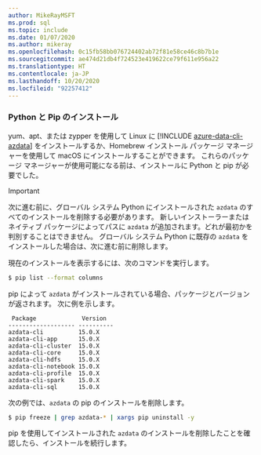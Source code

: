 ```yaml
---
author: MikeRayMSFT
ms.prod: sql
ms.topic: include
ms.date: 01/07/2020
ms.author: mikeray
ms.openlocfilehash: 0c15fb58bb076724402ab72f81e58ce46c8b7b1e
ms.sourcegitcommit: ae474d21db4f724523e419622ce79f611e956a22
ms.translationtype: HT
ms.contentlocale: ja-JP
ms.lasthandoff: 10/20/2020
ms.locfileid: "92257412"
---
```

### <a name="pythonpip-installation"></a>Python と Pip のインストール

yum、apt、または zypper を使用して Linux に [!INCLUDE [azure-data-cli-azdata](../includes/azure-data-cli-azdata.md)] をインストールするか、Homebrew インストール パッケージ マネージャーを使用して macOS にインストールすることができます。 これらのパッケージ マネージャーが使用可能になる前は、インストールに Python と pip が必要でした。

>[!IMPORTANT]
>次に進む前に、グローバル システム Python にインストールされた `azdata` のすべてのインストールを削除する必要があります。 新しいインストーラーまたはネイティブ パッケージによってパスに `azdata` が追加されます。どれが最初かを判別することはできません。
グローバル システム Python に既存の `azdata` をインストールした場合は、次に進む前に削除します。

現在のインストールを表示するには、次のコマンドを実行します。

```bash
$ pip list --format columns
```

pip によって `azdata` がインストールされている場合、パッケージとバージョンが返されます。 次に例を示します。

```
 Package             Version
------------------- ----------
azdata-cli          15.0.X
azdata-cli-app      15.0.X
azdata-cli-cluster  15.0.X
azdata-cli-core     15.0.X
azdata-cli-hdfs     15.0.X
azdata-cli-notebook 15.0.X
azdata-cli-profile  15.0.X
azdata-cli-spark    15.0.X
azdata-cli-sql      15.0.X
```

次の例では、`azdata` の pip のインストールを削除します。

```bash
$ pip freeze | grep azdata-* | xargs pip uninstall -y
```

pip を使用してインストールされた `azdata` のインストールを削除したことを確認したら、インストールを続行します。